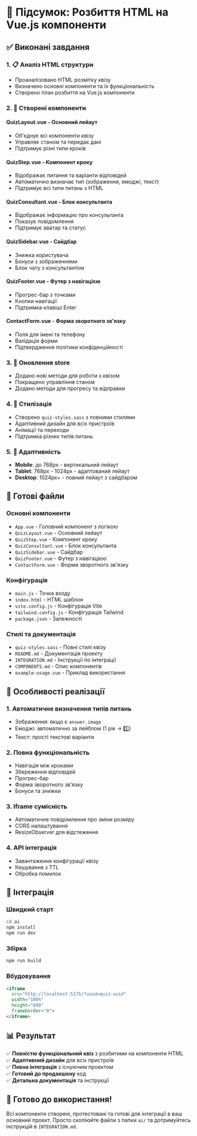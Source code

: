 # 🎯 Підсумок: Розбиття HTML на Vue.js компоненти

## ✅ Виконані завдання

### 1. 📋 Аналіз HTML структури
- Проаналізовано HTML розмітку квізу
- Визначено основні компоненти та їх функціональність
- Створено план розбиття на Vue.js компоненти

### 2. 🧩 Створені компоненти

#### **QuizLayout.vue** - Основний лейаут
- Об'єднує всі компоненти квізу
- Управляє станом та передає дані
- Підтримує різні типи кроків

#### **QuizStep.vue** - Компонент кроку
- Відображає питання та варіанти відповідей
- Автоматично визначає тип (зображення, емоджі, текст)
- Підтримує всі типи питань з HTML

#### **QuizConsultant.vue** - Блок консультанта
- Відображає інформацію про консультанта
- Показує повідомлення
- Підтримує аватар та статус

#### **QuizSidebar.vue** - Сайдбар
- Знижка користувача
- Бонуси з зображеннями
- Блок чату з консультантом

#### **QuizFooter.vue** - Футер з навігацією
- Прогрес-бар з точками
- Кнопки навігації
- Підтримка клавіші Enter

#### **ContactForm.vue** - Форма зворотного зв'язку
- Поля для імені та телефону
- Валідація форми
- Підтвердження політики конфіденційності

### 3. 🔧 Оновлення store
- Додано нові методи для роботи з квізом
- Покращено управління станом
- Додано методи для прогресу та відправки

### 4. 🎨 Стилізація
- Створено `quiz-styles.sass` з повними стилями
- Адаптивний дизайн для всіх пристроїв
- Анімації та переходи
- Підтримка різних типів питань

### 5. 📱 Адаптивність
- **Mobile**: до 768px - вертикальний лейаут
- **Tablet**: 768px - 1024px - адаптований лейаут  
- **Desktop**: 1024px+ - повний лейаут з сайдбаром

## 🚀 Готові файли

### Основні компоненти
- `App.vue` - Головний компонент з логікою
- `QuizLayout.vue` - Основний лейаут
- `QuizStep.vue` - Компонент кроку
- `QuizConsultant.vue` - Блок консультанта
- `QuizSidebar.vue` - Сайдбар
- `QuizFooter.vue` - Футер з навігацією
- `ContactForm.vue` - Форма зворотного зв'язку

### Конфігурація
- `main.js` - Точка входу
- `index.html` - HTML шаблон
- `vite.config.js` - Конфігурація Vite
- `tailwind.config.js` - Конфігурація Tailwind
- `package.json` - Залежності

### Стилі та документація
- `quiz-styles.sass` - Повні стилі квізу
- `README.md` - Документація проекту
- `INTEGRATION.md` - Інструкції по інтеграції
- `COMPONENTS.md` - Опис компонентів
- `example-usage.vue` - Приклад використання

## 🎯 Особливості реалізації

### 1. **Автоматичне визначення типів питань**
- Зображення: якщо є `answer.image`
- Емоджі: автоматично за лейблом (1 рік → 1️⃣)
- Текст: прості текстові варіанти

### 2. **Повна функціональність**
- Навігація між кроками
- Збереження відповідей
- Прогрес-бар
- Форма зворотного зв'язку
- Бонуси та знижки

### 3. **Iframe сумісність**
- Автоматичне повідомлення про зміни розміру
- CORS налаштування
- ResizeObserver для відстеження

### 4. **API інтеграція**
- Завантаження конфігурації квізу
- Кешування з TTL
- Обробка помилок

## 🔌 Інтеграція

### Швидкий старт
```bash
cd ai
npm install
npm run dev
```

### Збірка
```bash
npm run build
```

### Вбудовування
```html
<iframe 
  src="http://localhost:5175/?uuid=quiz-uuid" 
  width="100%" 
  height="600"
  frameborder="0">
</iframe>
```

## 📊 Результат

✅ **Повністю функціональний квіз** з розбитими на компоненти HTML  
✅ **Адаптивний дизайн** для всіх пристроїв  
✅ **Повна інтеграція** з існуючим проектом  
✅ **Готовий до продакшену** код  
✅ **Детальна документація** та інструкції  

## 🎉 Готово до використання!

Всі компоненти створені, протестовані та готові для інтеграції в ваш основний проект. Просто скопіюйте файли з папки `ai/` та дотримуйтесь інструкцій в `INTEGRATION.md`.

